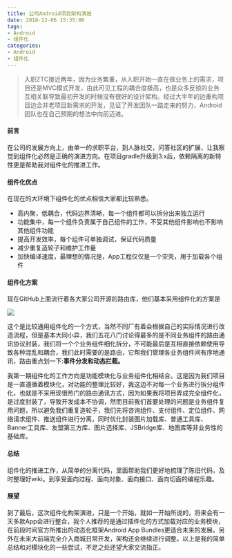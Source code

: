 ```yaml
---
title: 公司Android项目架构演进
date: 2018-12-06 15:35:06
tags:
- Android
- 组件化
categories:
- Android
- 组件化
---
```


> 入职ZTC接近两年，因为业务繁重，从入职开始一直在做业务上的需求，项目还是MVC模式开发，由此可见工程的耦合度极高，也是众多反锁的业务互相关联导致最初开发的时候没有很好的设计架构。经过大半年的边重构项目边合并老项目新需求的开发，见证了开发团队一路走来的努力，Android团队也在自己预期的想法中向前迈进。

#### 前言

在公司的发展方向上，由单一的求职平台，到人脉社交，问答社区的扩展，让我察觉到组件化必然是正确的演进方向。在项目gradle升级到3.x后，依赖隔离的新特性更是帮助我对组件化的推进工作。

####  组件化优点

在现在的大环境下组件化的优点相信大家都比较熟悉。

- 高内聚，低耦合，代码边界清晰，每一个组件都可以拆分出来独立运行
- 功能集中，每一个组件负责属于自己组件的工作，不受其他组件影响也不影响其他组件功能
- 提高开发效率，每个组件可单独调试，保证代码质量
- 减少重复造轮子和维护工作量
- 加快编译速度，最理想的情况是，App工程仅仅是一个空壳，用于加载各个组件

#### 组件化方案

现在GitHub上面流行着各大家公司开源的路由库，他们基本采用组件化的方案是

<!--more-->

![](https://ws4.sinaimg.cn/large/006tNbRwly1fxx2zb0w96j30zq0s4q7c.jpg)

这个是比较通用组件化的一个方式，当然不同厂有着会根据自己的实际情况进行改造流程，但是基本大同小异，我们五花八门讨论得最多的是不同业务组件的路由通讯协议封装，我们将一个个业务组件细化拆分，不可能最后是互相直接依赖使用导致各种混乱和耦合，我们此时需要的是路由，它帮我们管理各业务组件间有序地通讯，路由重点划一下:**事件分发和动态拦截。**

我第一期组件化的工作方向是功能模块化与业务组件化相结合。这是因为我们项目是一直遵循着模块化，对功能的整理比较好，我这边不对每一个业务进行拆分组件化，也就是不采用现很热门的路由通讯方式，因为如果我将项目弄成完全组件化，是过度封装了，导致开发成本不协调，然而目前我们首要处理的问题是业务组件复用问题，所以避免我们重复造轮子，我们先将咨询组件、支付组件、定位组件、网络请求组件、推送组件进行分离，同时优化封装图片加载库、普通工具库、Banner工具库、友盟第三方库、图片选择库、JSBridge库、地图库等非业务性的基础库。

#### 总结

组件化的推进工作，从简单的分离代码，里面帮助我们更好地梳理了陈旧代码，及时整理好wiki。到享受面向过程、面向对象、面向接口、面向切面的编程乐趣。

#### 展望

到了最后，这次组件化构架演进，只是一个开始，就如一开始所说的，将来会有一天多款App会进行整合，我个人推荐的是通过插件化的方式加载对应的业务模块，在前段时间官方所推出的动态化框架Android App Bundles更适合未来的发展。另外在未来大前端完全介入商城日常开发，架构还会继续进行调整。以上是我的简单总结和对模块化的一些尝试，不足之处还望大家交流指正。

